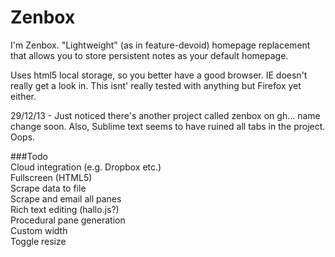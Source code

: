 Zenbox
=====================

I'm Zenbox. "Lightweight" (as in feature-devoid) homepage replacement that allows you to store persistent notes as your default homepage.

Uses html5 local storage, so you better have a good browser. IE doesn't really get a look in. This isnt' really tested with anything but Firefox yet either. 

29/12/13 - Just noticed there's another project called zenbox on gh... name change soon. Also, Sublime text seems to have ruined all tabs in the project. Oops.

###Todo    
Cloud integration (e.g. Dropbox etc.)   
Fullscreen (HTML5)   
Scrape data to file   
Scrape and email all panes   
Rich text editing (hallo.js?)   
Procedural pane generation   
Custom width   
Toggle resize    